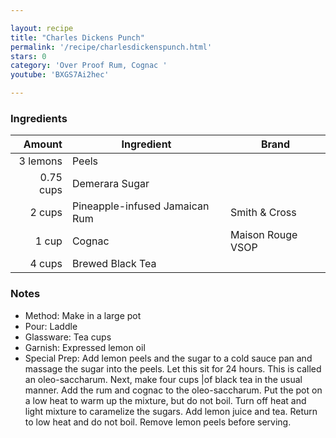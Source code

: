 ```yaml
---

layout: recipe
title: "Charles Dickens Punch"
permalink: '/recipe/charlesdickenspunch.html'
stars: 0
category: 'Over Proof Rum, Cognac '
youtube: 'BXGS7Ai2hec'

---
```


### Ingredients

| Amount  | Ingredient               | Brand                 |
| --------: | ------------------------------ | ----------------- |
|  3 lemons | Peels                          |
| 0.75 cups | Demerara Sugar                 |
|    2 cups | Pineapple-infused Jamaican Rum | Smith & Cross     |
|     1 cup | Cognac                         | Maison Rouge VSOP |
|    4 cups | Brewed Black Tea               |

### Notes

- Method: Make in a large pot
- Pour: Laddle
- Glassware: Tea cups
- Garnish: Expressed lemon oil
- Special Prep: Add lemon peels and the sugar to a cold sauce pan and massage the sugar into the peels. Let this sit for 24 hours. This is called an oleo-saccharum. Next, make four cups |of black tea in the usual manner. Add the rum and cognac to the oleo-saccharum. Put the pot on a low heat to warm up the mixture, but do not boil. Turn off heat and light mixture to caramelize the sugars. Add lemon juice and tea. Return to low heat and do not boil. Remove lemon peels before serving.


